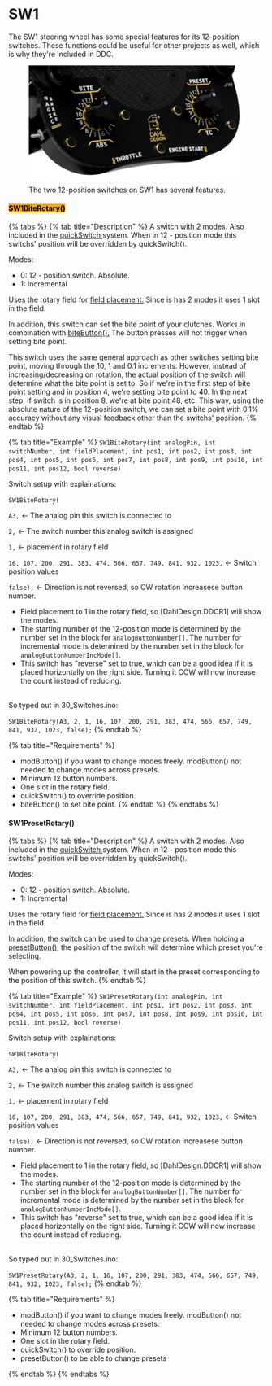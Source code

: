 # SW1

The SW1 steering wheel has some special features for its 12-position switches. These functions could be useful for other projects as well, which is why they're included in DDC.&#x20;

<figure><img src="../../.gitbook/assets/image (4) (2).png" alt=""><figcaption><p>The two 12-position switches on SW1 has several features.</p></figcaption></figure>

#### <mark style="background-color:orange;">SW1BiteRotary()</mark>

{% tabs %}
{% tab title="Description" %}
A switch with 2 modes. Also included in the [quickSwitch ](../car-control-functions/quickswitch.md)system. When in 12 - position mode this switchs' position will be overridden by quickSwitch().&#x20;

Modes:

* 0: 12 - position switch. Absolute.
* 1: Incremental

Uses the rotary field for [field placement.](../../4.-advanced-features/field-placement.md) Since is has 2 modes it uses 1 slot in the field.

In addition, this switch can set the bite point of your clutches. Works in combination with [biteButton().](../function-button.md#bitebutton) The button presses will not trigger when setting bite point.&#x20;

This switch uses the same general approach as other switches setting bite point, moving through the 10, 1 and 0.1 increments. However, instead of increasing/decreasing on rotation, the actual position of the switch will determine what the bite point is set to. So if we're in the first step of bite point setting and in position 4, we're setting bite point to 40. In the next step, if switch is in position 8, we're at bite point 48, etc. This way, using the absolute nature of the 12-position switch, we can set a bite point with 0.1% accuracy without any visual feedback other than the switchs' position.
{% endtab %}

{% tab title="Example" %}
`SW1BiteRotary(int analogPin, int switchNumber, int fieldPlacement, int pos1, int pos2, int pos3, int pos4, int pos5, int pos6, int pos7, int pos8, int pos9, int pos10, int pos11, int pos12, bool reverse)`

Switch setup with explainations:

`SW1BiteRotary(`

`A3,` <- The analog pin this switch is connected to

`2,` <- The switch number this analog switch is assigned

`1,` <- placement in rotary field

`16, 107, 200, 291, 383, 474, 566, 657, 749, 841, 932, 1023,` <- Switch position values

`false);` <- Direction is not reversed, so CW rotation increasese button number.

* Field placement to 1 in the rotary field, so \[DahlDesign.DDCR1] will show the modes.
* The starting number of the 12-position mode is determined by the number set in the block for `analogButtonNumber[]`. The number for incremental mode is determined by the number set in the block for `analogButtonNumberIncMode[]`.&#x20;
* This switch has "reverse" set to true, which can be a good idea if it is placed horizontally on the right side. Turning it CCW will now increase the count instead of reducing.&#x20;

\
So typed out in 30\_Switches.ino:

`SW1BiteRotary(A3, 2, 1, 16, 107, 200, 291, 383, 474, 566, 657, 749, 841, 932, 1023, false);`
{% endtab %}

{% tab title="Requirements" %}
* modButton() if you want to change modes freely. modButton() not needed to change modes across presets.&#x20;
* Minimum 12 button numbers.
* One slot in the rotary field.&#x20;
* quickSwitch() to override position.
* biteButton() to set bite point.
{% endtab %}
{% endtabs %}

#### SW1PresetRotary()

{% tabs %}
{% tab title="Description" %}
A switch with 2 modes. Also included in the [quickSwitch ](../car-control-functions/quickswitch.md)system. When in 12 - position mode this switchs' position will be overridden by quickSwitch().&#x20;

Modes:

* 0: 12 - position switch. Absolute.
* 1: Incremental

Uses the rotary field for [field placement.](../../4.-advanced-features/field-placement.md) Since is has 2 modes it uses 1 slot in the field.

In addition, the switch can be used to change presets. When holding a [presetButton()](../function-button.md#presetbutton), the position of the switch will determine which preset you're selecting.&#x20;

When powering up the controller, it will start in the preset corresponding to the position of this switch.
{% endtab %}

{% tab title="Example" %}
`SW1PresetRotary(int analogPin, int switchNumber, int fieldPlacement, int pos1, int pos2, int pos3, int pos4, int pos5, int pos6, int pos7, int pos8, int pos9, int pos10, int pos11, int pos12, bool reverse)`

Switch setup with explainations:

`SW1BiteRotary(`

`A3,` <- The analog pin this switch is connected to

`2,` <- The switch number this analog switch is assigned

`1,` <- placement in rotary field

`16, 107, 200, 291, 383, 474, 566, 657, 749, 841, 932, 1023,` <- Switch position values

`false);` <- Direction is not reversed, so CW rotation increasese button number.

* Field placement to 1 in the rotary field, so \[DahlDesign.DDCR1] will show the modes.
* The starting number of the 12-position mode is determined by the number set in the block for `analogButtonNumber[]`. The number for incremental mode is determined by the number set in the block for `analogButtonNumberIncMode[]`.&#x20;
* This switch has "reverse" set to true, which can be a good idea if it is placed horizontally on the right side. Turning it CCW will now increase the count instead of reducing.&#x20;

\
So typed out in 30\_Switches.ino:

`SW1PresetRotary(A3, 2, 1, 16, 107, 200, 291, 383, 474, 566, 657, 749, 841, 932, 1023, false);`
{% endtab %}

{% tab title="Requirements" %}
* modButton() if you want to change modes freely. modButton() not needed to change modes across presets.&#x20;
* Minimum 12 button numbers.
* One slot in the rotary field.&#x20;
* quickSwitch() to override position.
* presetButton() to be able to change presets


{% endtab %}
{% endtabs %}
